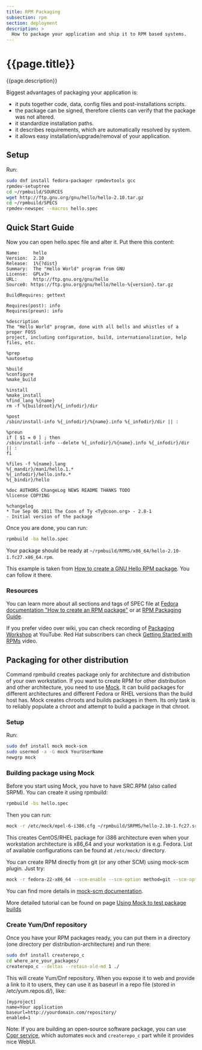 ```yaml
---
title: RPM Packaging
subsection: rpm
section: deployment
description: >
  How to package your application and ship it to RPM based systems.
---
```


# {{page.title}}

{{page.description}}

Biggest advantages of packaging your application is:

* it puts together code, data, config files and post-installations scripts.
* the package can be signed, therefore clients can verify that the package was not altered.
* it standardize installation paths.
* it describes requirements, which are automatically resolved by system.
* it allows easy installation/upgrade/removal of your application.

## Setup

Run:

```bash
sudo dnf install fedora-packager rpmdevtools gcc
rpmdev-setuptree
cd ~/rpmbuild/SOURCES
wget http://ftp.gnu.org/gnu/hello/hello-2.10.tar.gz
cd ~/rpmbuild/SPECS
rpmdev-newspec --macros hello.spec
```

## Quick Start Guide

Now you can open hello.spec file and alter it. Put there this content:

```
Name:     hello
Version:  2.10
Release:  1%{?dist}
Summary:  The "Hello World" program from GNU
License:  GPLv3+
URL:      http://ftp.gnu.org/gnu/hello
Source0: https://ftp.gnu.org/gnu/hello/hello-%{version}.tar.gz

BuildRequires: gettext

Requires(post): info
Requires(preun): info

%description
The "Hello World" program, done with all bells and whistles of a proper FOSS
project, including configuration, build, internationalization, help files, etc.

%prep
%autosetup

%build
%configure
%make_build

%install
%make_install
%find_lang %{name}
rm -f %{buildroot}/%{_infodir}/dir

%post
/sbin/install-info %{_infodir}/%{name}.info %{_infodir}/dir || :

%preun
if [ $1 = 0 ] ; then
/sbin/install-info --delete %{_infodir}/%{name}.info %{_infodir}/dir || :
fi

%files -f %{name}.lang
%{_mandir}/man1/hello.1.*
%{_infodir}/hello.info.*
%{_bindir}/hello

%doc AUTHORS ChangeLog NEWS README THANKS TODO
%license COPYING

%changelog
* Tue Sep 06 2011 The Coon of Ty <Ty@coon.org> - 2.8-1
- Initial version of the package
```

Once you are done, you can run:

```bash
rpmbuild -ba hello.spec
```

Your package should be ready at `~/rpmbuild/RPMS/x86_64/hello-2.10-1.fc27.x86_64.rpm`.

This example is taken from [How to create a GNU Hello RPM package](https://fedoraproject.org/wiki/How_to_create_a_GNU_Hello_RPM_package). You can follow it there.

### Resources

You can learn more about all sections and tags of SPEC file at [Fedora documentation "How to create an RPM package"](https://fedoraproject.org/wiki/How_to_create_an_RPM_package) or at [RPM Packaging Guide](https://rpm-packaging-guide.github.io/).

If you prefer video over wiki, you can check recording of [Packaging Workshop](http://youtu.be/H4vxkuoimzc) at YouTube. Red Hat subscribers can check [Getting Started with RPMs](https://access.redhat.com/videos/214983) video.

## Packaging for other distribution

Command rpmbuild creates package only for architecture and distribution of your own workstation. If you want to create RPM for other distribution and other architecture, you need to use [Mock](https://github.com/rpm-software-management/mock/wiki). It can build packages for different architectures and different Fedora or RHEL versions than the build host has. Mock creates chroots and builds packages in them. Its only task is to reliably populate a chroot and attempt to build a package in that chroot.

### Setup

Run:

```bash
sudo dnf install mock mock-scm
sudo usermod -a -G mock YourUserName
newgrp mock
```

### Building package using Mock

Before you start using Mock, you have to have SRC.RPM (also called SRPM). You can create it using rpmbuild:

```bash
rpmbuild -bs hello.spec
```

Then you can run:

```bash
mock -r /etc/mock/epel-6-i386.cfg ~/rpmbuild/SRPMS/hello-2.10-1.fc27.src.rpm
```

This creates CentOS/RHEL package for i386 architecture even when your workstation architecture is x86_64 and your workstation is e.g. Fedora. List of available configurations can be found at `/etc/mock/` directory.

You can create RPM directly from git (or any other SCM) using mock-scm plugin. Just try:

```bash
mock -r fedora-22-x86_64 --scm-enable --scm-option method=git --scm-option package=PKG --scm-option git_get=set --scm-option spec=YOUR.SPEC --scm-option branch=master --scm-option write_tar=True --scm-option git_get='git clone git@git_ip_address:SCM_PKG.git SCM_PKG'
```

You can find more details in [mock-scm documentation](https://fedoraproject.org/wiki/Projects/Mock/Plugin/Scm).

More detailed tutorial can be found on page [Using Mock to test package builds](https://fedoraproject.org/wiki/Using_Mock_to_test_package_builds)

### Create Yum/Dnf repository

Once you have your RPM packages ready, you can put them in a directory (one directory per distribution-architecture) and run there:

```bash
sudo dnf install createrepo_c
cd where_are_your_packages/
createrepo_c --deltas --retain-old-md 1 ./
```

This will create Yum/Dnf repository. When you expose it to web and provide a link to it to users, they can use it as baseurl in a repo file (stored in /etc/yum.repos.d/), like:

```
[myproject]
name=Your application
baseurl=http://yourdomain.com/repository/
enabled=1
```

Note: If you are building an open-source software package, you can use [Copr service](/deployment/copr/about.html), which automates `mock` and `createrepo_c` part while it provides nice WebUI.
